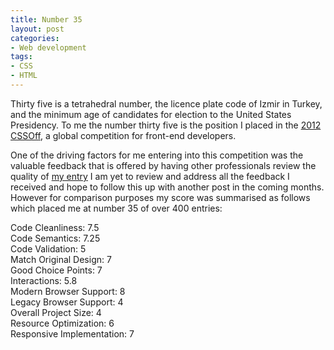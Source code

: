 ```yaml
---
title: Number 35
layout: post
categories:
- Web development
tags:
- CSS
- HTML
---
```


Thirty five is a tetrahedral number, the licence plate code of Izmir in Turkey, and the minimum age of candidates for election to the United States Presidency. To me the number thirty five is the position I placed in the [2012 CSSOff](http://www.unmatchedstyle.com/cssoff/), a global competition for front-end developers. 

One of the driving factors for me entering into this competition was the valuable feedback that is offered by having other professionals review the quality of [my entry](ttp://unmatchedstyle.com/cssoff/2011/0237/) I am yet to review and address all the feedback I received and hope to follow this up with another post in the coming months. However for comparison purposes my score was summarised as follows which placed me at number 35 of over 400 entries:

Code Cleanliness: 7.5  
Code Semantics: 7.25  
Code Validation: 5  
Match Original Design: 7  
Good Choice Points: 7  
Interactions: 5.8  
Modern Browser Support: 8  
Legacy Browser Support: 4  
Overall Project Size: 4  
Resource Optimization: 6  
Responsive Implementation: 7